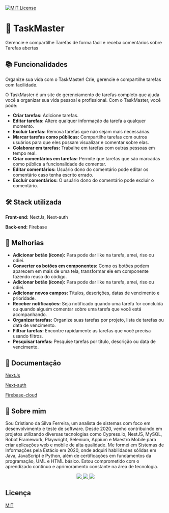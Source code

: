 
[![MIT License](https://img.shields.io/badge/License-MIT-green.svg)](https://choosealicense.com/licenses/mit/)


#  📝 TaskMaster

Gerencie e compartilhe Tarefas de forma fácil e receba comentários sobre Tarefas abertas


## 📚  Funcionalidades

Organize sua vida com o TaskMaster!
Crie, gerencie e compartilhe tarefas com facilidade.

O TaskMaster é um site de gerenciamento de tarefas completo que ajuda você a organizar sua vida pessoal e profissional. Com o TaskMaster, você pode:

* **Criar tarefas:** Adicione tarefas. 
* **Editar tarefas:** Altere qualquer informação da tarefa a qualquer momento.
* **Excluir tarefas:** Remova tarefas que não sejam mais necessárias.
* **Marcar tarefas como públicas:** Compartilhe tarefas com outros usuários para que eles possam visualizar e comentar sobre elas.
* **Colaborar em tarefas:** Trabalhe em tarefas com outras pessoas em tempo real.
* **Criar comentários em tarefas:** Permite que tarefas que são marcadas como pública a funcionalidade de comentar.
* **Editar comentários:** Usuário dono do comentário pode editar os comentário caso tenha escrito errado.
* **Excluir comentários:** O usuário dono do comentário pode excluir o comentário.


## 🛠️ Stack utilizada

**Front-end:** NextJs, Next-auth

**Back-end:** Firebase


## 🔄  Melhorias

* **Adicionar botão (ícone):** Para pode dar like na tarefa, amei, riso ou odiei.
* **Converter os botões em componentes:** Como os botões podem aparecem em mais de uma tela, transformar ele em componente fazendo reuso do código.
* **Adicionar botão (ícone):** Para pode dar like na tarefa, amei, riso ou odiei.
* **Adicionar novos campos:** Títulos, descrições, datas de vencimento e prioridade.
* **Receber notificações:** Seja notificado quando uma tarefa for concluída ou quando alguém comentar sobre uma tarefa que você está acompanhando.
* **Organizar tarefas:** Organize suas tarefas por projeto, lista de tarefas ou data de vencimento.
* **Filtrar tarefas:** Encontre rapidamente as tarefas que você precisa usando filtros.
* **Pesquisar tarefas:** Pesquise tarefas por título, descrição ou data de vencimento.


## 📄 Documentação

[NextJs](https://next-auth.js.org/getting-started/example)

[Next-auth](https://next-auth.js.org/providers/google)

[Firebase-cloud](https://firebase.google.com/docs/firestore)

## 🚀 Sobre mim

<p>Sou Cristiano da Silva Ferreira, um analista de sistemas com foco em desenvolvimento e teste de software. Desde 2020, venho contribuindo em projetos utilizando diversas tecnologias como Cypress.io, NestJS, MySQL, Robot Framework, Playwright, Selenium, Appium e Maestro Mobile para criar aplicações web e mobile de alta qualidade. Me formei em Sistemas de Informações pela Estácio em 2020, onde adquiri habilidades sólidas em Java, JavaScript e Python, além de certificações em fundamentos da programação, UML e HTML básico. Estou comprometido com o aprendizado contínuo e aprimoramento constante na área de tecnologia.</p>

<div style="text-align: center;">
    <a href="https://www.linkedin.com/in/cristiano-da-silva-ferreira/" target="_blank" onclick="window.open(this.href, '_blank'); return false;">
        <img src="https://img.shields.io/badge/LinkedIn-0077B5?style=for-the-badge&logo=linkedin&logoColor=white" />
    </a>
    <a href="https://www.instagram.com/cristianoferreiramothe/" target="_blank">
        <img src="https://img.shields.io/badge/Instagram-E4405F?style=for-the-badge&logo=instagram&logoColor=white" />
    </a>
    <a href="https://github.com/CristianoSFMothe" target="_blank">
        <img src="https://img.shields.io/badge/GitHub-100000?style=for-the-badge&logo=github&logoColor=white" />
    </a>
</div>


## Licença

[MIT](https://choosealicense.com/licenses/mit/)

